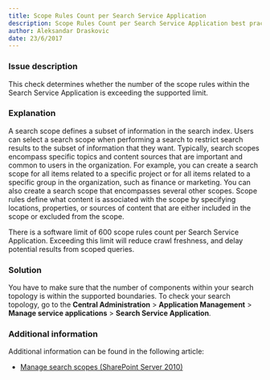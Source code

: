 ```yaml
---
title: Scope Rules Count per Search Service Application 
description: Scope Rules Count per Search Service Application best practices report by SPDocKit determines whether the number of the scope rules within the Search Service Application is exceeding the supported limit.
author: Aleksandar Draskovic 
date: 23/6/2017
---
```

### Issue description
This check determines whether the number of the scope rules within the Search Service Application is exceeding the supported limit.
### Explanation
A search scope defines a subset of information in the search index. Users can select a search scope when performing a search to restrict search results to the subset of information that they want. Typically, search scopes encompass specific topics and content sources that are important and common to users in the organization. For example, you can create a search scope for all items related to a specific project or for all items related to a specific group in the organization, such as finance or marketing. You can also create a search scope that encompasses several other scopes. Scope rules define what content is associated with the scope by specifying locations, properties, or sources of content that are either included in the scope or excluded from the scope.

There is a software limit of 600 scope rules count per Search Service Application. Exceeding this limit will reduce crawl freshness, and delay potential results from scoped queries.
### Solution
You have to make sure that the number of components within your search topology is within the supported boundaries. To check your search topology, go to the **Central Administration** > **Application Management** > **Manage service applications** > **Search Service Application**.
### Additional information 
Additional information can be found in the following article:

* <a href="https://technet.microsoft.com/en-us/library/ee792872(v=office.14).aspx">Manage search scopes (SharePoint Server 2010)</a>